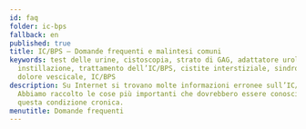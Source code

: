 ```yaml
---
id: faq
folder: ic-bps
fallback: en
published: true
title: IC/BPS – Domande frequenti e malintesi comuni
keywords: test delle urine, cistoscopia, strato di GAG, adattatore urologico,
  instillazione, trattamento dell’IC/BPS, cistite interstiziale, sindrome del
  dolore vescicale, IC/BPS
description: Su Internet si trovano molte informazioni erronee sull’IC/BPS.
  Abbiamo raccolto le cose più importanti che dovrebbero essere conosciute su
  questa condizione cronica.
menutitle: Domande frequenti
---
```

